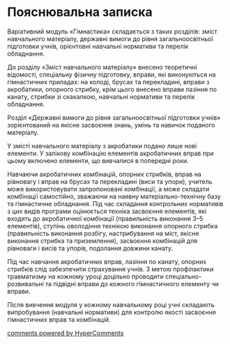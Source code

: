<div id="hypercomments_widget" class="js-hypercomments-widget invisible"></div>

Пояснювальна записка
=============================

Варіативний модуль «Гімнастика» складається з таких розділів: зміст навчального матеріалу, державні вимоги до рівня загальноосвітньої підготовки учнів, орієнтовні навчальні нормативи та перелік обладнання.

До розділу «Зміст навчального матеріалу» внесено теоретичні відомості, спеціальну фізичну підготовку, вправи, які виконуються на гімнастичних приладах: на колоді, брусах та перекладині, вправи з акробатики, опорного стрибку, крім цього внесено вправи лазіння по канату, стрибки зі скакалкою, навчальні нормативи та перелік обладнання.

Розділ «Державні вимоги до рівня загальноосвітньої підготовки учнів» зорієнтований на якісне засвоєння знань, умінь та навичок поданого матеріалу. 

У змісті навчального матеріалу з акробатики подано лише нові елементи. У залікову комбінацію елементів акробатичних вправ при цьому включено елементи, що вивчалися в попередні роки.

Навчаючи акробатичних комбінацій, опорних стрибків, вправ на рівновагу і вправ на брусах та перекладині (виси та упори), учитель може використовувати запропоновані комбінації, а може складати комбінації самостійно, зважаючи на наявну матеріально-технічну базу та гімнастичне обладнання. Під час складання контрольних нормативів з цих видів програми оцінюється техніка засвоєння елементів, які входять до акробатичної комбінації (правильність виконання 3–5 елементів), ступінь оволодіння технікою виконання опорного стрибка (правильність виконання розбігу, настрибування на міст, якісне виконання стрибка та приземлення), засвоєння комбінацій для рівноваги і висів та упорів, подолання довжини канату.

Під час навчання акробатичних вправ, лазіння по канату, опорних стрибків слід забезпечити страхування учнів. З метою профілактики травматизму на кожному уроці доцільно проводити спеціально-розвивальні та підвідні вправи до кожного гімнастичного елементу чи вправи.

Після вивчення модуля у кожному навчальному році учні складають випробування (навчальні нормативи) для контролю якості засвоєння гімнастичних вправ та комбінацій.

<div class="js-hypercomments-container">
    <a href="http://hypercomments.com" class="hc-link" title="comments widget">comments powered by HyperComments</a>
</div>